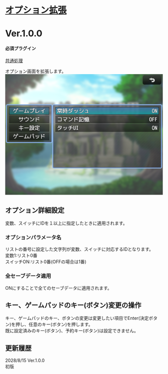 # [オプション拡張](https://raw.githubusercontent.com/nuun888/MZ/master/NUUN_OptionEx.js)
# Ver.1.0.0

#### 必須プラグイン
[共通処理](https://github.com/nuun888/MZ/blob/master/README/Base.md)  

オプション画面を拡張します。  
![画像](img/OptionEx1.png)  

## オプション詳細設定
変数、スイッチにIDを１以上に指定したときに適用されます。  

### オプションパラメータ名
リストの番号に設定した文字列が変数、スイッチに対応するIDとなります。  
変数1:リスト0番  
スイッチON:リスト0番(OFFの場合は1番)  

### 全セーブデータ適用
ONにすることで全てのセーブデータに適用されます。  

## キー、ゲームパッドのキー(ボタン)変更の操作
キー、ゲームパッドのキー、ボタンの変更は変更したい項目でEnter(決定ボタン)を押し、任意のキー(ボタン)を押します。  
既に設定済みのキー(ボタン)、予約キー(ボタン)は設定できません。  

## 更新履歴
2028/8/15 Ver.1.0.0  
初版  
